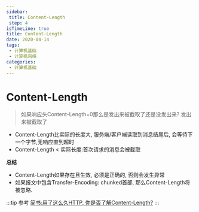 ```yaml
---
sidebar:
 title: Content-Length
 step: 4
isTimeLine: true
title: Content-Length
date: 2020-04-14
tags:
 - 计算机基础
 - 计算机网络
categories:
 - 计算机基础
---
```

# Content-Length

>如果响应头Content-Length=0那么是发出来被截取了还是没发出来?
发出来被截取了

* Content-Length比实际的长度大, 服务端/客户端读取到消息结尾后, 会等待下一个字节,无响应直到超时
* Content-Length < 实际长度:首次请求的消息会被截取

**总结**
* Content-Length如果存在且生效, 必须是正确的, 否则会发生异常
* 如果报文中包含Transfer-Encoding: chunked首部, 那么Content-Length将被忽略.

:::tip 参考
[简书:用了这么久HTTP, 你是否了解Content-Length?](https://www.jianshu.com/p/ea12be063b2e)
:::
